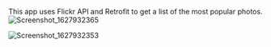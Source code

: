 This app uses Flickr API and Retrofit to get a list of the most popular photos.![Screenshot_1627932365](https://user-images.githubusercontent.com/57263867/127913458-b403b201-d17f-4f66-9090-5686682396c7.png)

![Screenshot_1627932353](https://user-images.githubusercontent.com/57263867/127913419-413de000-8831-49bd-8e53-c644d939c683.png)


